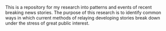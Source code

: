 This is a repository for my research into patterns and events of recent breaking news stories. The purpose of this research is to identify common ways in which current methods of relaying developing stories break down under the stress of great public interest.